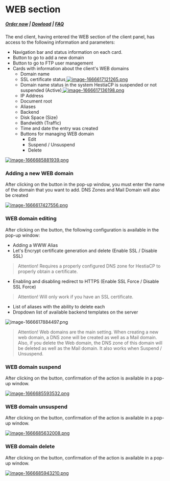 # WEB section

#####  [Order now](https://puqcloud.com/index.php?rp=/store/whmcs-module-hestiacp) | [Dowload](https://download.puqcloud.com/WHMCS/servers/PUQ_WHMCS-HestiaCP/) | [FAQ](https://faq.puqcloud.com/)

The end client, having entered the WEB section of the client panel, has access to the following information and parameters:

- Navigation bar and status information on each card.
- Button to go to add a new domain
- Button to go to FTP user management
- Cards with information about the client's WEB domains 
    - Domain name
    - SSL certificate status[ ![image-1666617121265.png](https://doc.puq.info/uploads/images/gallery/2022-10/scaled-1680-/image-1666617121265.png)](https://doc.puq.info/uploads/images/gallery/2022-10/image-1666617121265.png)
    - Domain name status in the system HestiaCP is suspended or not suspended (Active)[ ![image-1666617136198.png](https://doc.puq.info/uploads/images/gallery/2022-10/scaled-1680-/image-1666617136198.png)](https://doc.puq.info/uploads/images/gallery/2022-10/image-1666617136198.png)
    - IP Address
    - Document root
    - Aliases
    - Backend
    - Disk Space (Size)
    - Bandwidth (Traffic)
    - Time and date the entry was created
    - Buttons for managing WEB domain 
        - Edit
        - Suspend / Unsuspend
        - Delete

[![image-1666685881939.png](https://doc.puq.info/uploads/images/gallery/2022-10/scaled-1680-/image-1666685881939.png)](https://doc.puq.info/uploads/images/gallery/2022-10/image-1666685881939.png)

### Adding a new WEB domain

After clicking on the button in the pop-up window, you must enter the name of the domain that you want to add. DNS Zones and Mail Domain will also be created

[![image-1666617427556.png](https://doc.puq.info/uploads/images/gallery/2022-10/scaled-1680-/image-1666617427556.png)](https://doc.puq.info/uploads/images/gallery/2022-10/image-1666617427556.png)

### WEB domain editing

After clicking on the button, the following configuration is available in the pop-up window:

- Adding a WWW Alias
- Let's Encrypt certificate generation and delete (Enable SSL / Disable SSL)  
>Attention! Requires a properly configured DNS zone for HestiaCP to properly obtain a certificate.
- Enabling and disabling redirect to HTTPS (Enable SSL Force / Disable SSL Force) 
>Attention! Will only work if you have an SSL certificate.
- List of aliases with the ability to delete each
- Dropdown list of available backend templates on the server

![image-1666617884497.png](https://doc.puq.info/uploads/images/gallery/2022-10/scaled-1680-/image-1666617884497.png)

>Attention! Web domains are the main setting. When creating a new web domain, a DNS zone will be created as well as a Mail domain. Also, if you delete the Web domain, the DNS zone of this domain will be deleted as well as the Mail domain. It also works when Suspend / Unsuspend.

### WEB domain suspend

After clicking on the button, confirmation of the action is available in a pop-up window.

[![image-1666685593532.png](https://doc.puq.info/uploads/images/gallery/2022-10/scaled-1680-/image-1666685593532.png)](https://doc.puq.info/uploads/images/gallery/2022-10/image-1666685593532.png)

### WEB domain unsuspend 

After clicking on the button, confirmation of the action is available in a pop-up window.

[![image-1666685632008.png](https://doc.puq.info/uploads/images/gallery/2022-10/scaled-1680-/image-1666685632008.png)](https://doc.puq.info/uploads/images/gallery/2022-10/image-1666685632008.png)

### WEB domain delete

After clicking on the button, confirmation of the action is available in a pop-up window.

[![image-1666685943210.png](https://doc.puq.info/uploads/images/gallery/2022-10/scaled-1680-/image-1666685943210.png)](https://doc.puq.info/uploads/images/gallery/2022-10/image-1666685943210.png)

